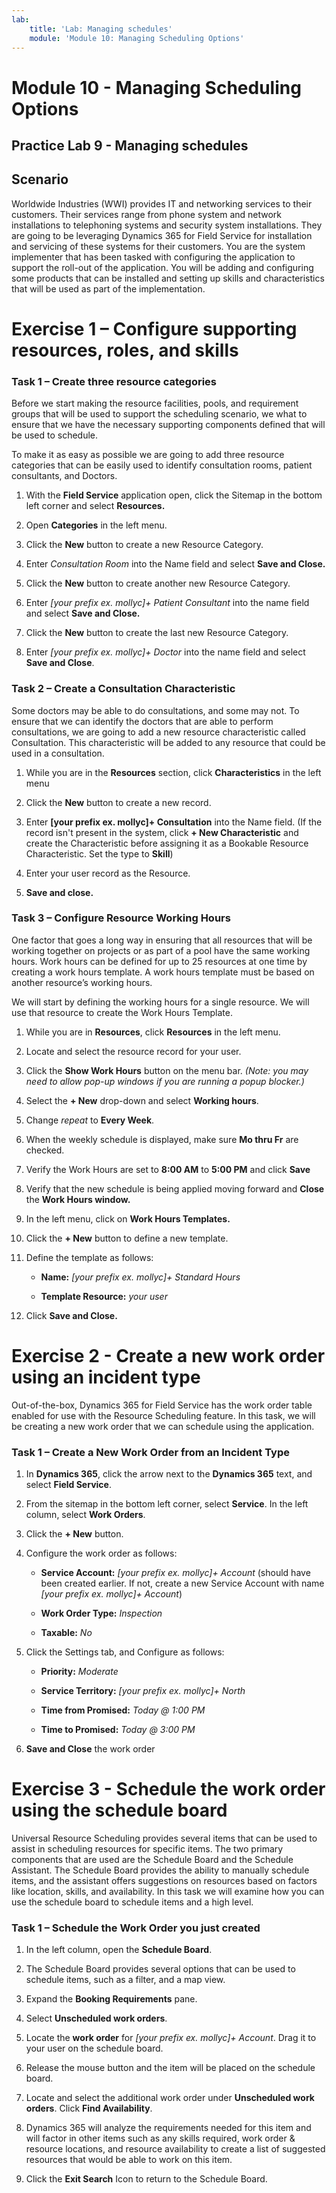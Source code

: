 ```yaml
---
lab:
    title: 'Lab: Managing schedules'
    module: 'Module 10: Managing Scheduling Options'
---
```


Module 10 - Managing Scheduling Options
=====================
## Practice Lab 9 - Managing schedules

## Scenario
Worldwide Industries (WWI) provides IT and networking services to their
customers. Their services range from phone system and network installations to
telephoning systems and security system installations. They are going to be
leveraging Dynamics 365 for Field Service for installation and servicing of
these systems for their customers. You are the system implementer that has been
tasked with configuring the application to support the roll-out of the
application. You will be adding and configuring some products that can be
installed and setting up skills and characteristics that will be used as part of
the implementation.

Exercise 1 – Configure supporting resources, roles, and skills
===========================

### Task 1 – Create three resource categories

Before we start making the resource facilities, pools, and requirement groups
that will be used to support the scheduling scenario, we what to ensure that we
have the necessary supporting components defined that will be used to schedule.

To make it as easy as possible we are going to add three resource categories
that can be easily used to identify consultation rooms, patient consultants, and
Doctors.

1.  With the **Field Service** application open, click the Sitemap in the
    bottom left corner and select **Resources.**

2.  Open **Categories** in the left menu.

3.  Click the **New** button to create a new Resource Category.

4.  Enter *Consultation Room* into the Name field and select **Save and
    Close.**

5.  Click the **New** button to create another new Resource Category.

6.  Enter *[your prefix ex. mollyc]+ Patient Consultant* into the name field and select **Save and
    Close.**

7.  Click the **New** button to create the last new Resource Category.

8.  Enter *[your prefix ex. mollyc]+ Doctor* into the name field and select **Save and Close**.

### Task 2 – Create a Consultation Characteristic

Some doctors may be able to do consultations, and some may not. To ensure that
we can identify the doctors that are able to perform consultations, we are going
to add a new resource characteristic called Consultation. This characteristic
will be added to any resource that could be used in a consultation.

1.  While you are in the **Resources** section, click **Characteristics** in the left menu

2.  Click the **New** button to create a new record.

3.  Enter **[your prefix ex. mollyc]+ Consultation** into the Name field. (If the record isn't present in the system, click **+ New Characteristic** and create the Characteristic before assigning it as a Bookable Resource Characteristic.  Set the type to **Skill**)

4.  Enter your user record as the Resource.

5.  **Save and close.**

### Task 3 – Configure Resource Working Hours

One factor that goes a long way in ensuring that all resources that will be
working together on projects or as part of a pool have the same working hours.
Work hours can be defined for up to 25 resources at one time by creating a work
hours template. A work hours template must be based on another resource’s
working hours.

We will start by defining the working hours for a single resource. We will use
that resource to create the Work Hours Template.

1.  While you are in **Resources**, click **Resources** in the left menu.

2.  Locate and select the resource record for your user.

3.  Click the **Show Work Hours** button on the menu bar.
    *(Note: you may need to allow pop-up windows if you are running a popup
    blocker.)*

4.  Select the **+ New** drop-down and select **Working hours**.

5.  Change *repeat* to **Every Week**.

6.  When the weekly schedule is displayed, make sure **Mo thru Fr** are checked.

7.  Verify the Work Hours are set to **8:00 AM** to **5:00 PM** and click
    **Save**

8. Verify that the new schedule is being applied moving forward and **Close**
    the **Work Hours window.**

11. In the left menu, click on **Work Hours Templates.**

12. Click the **+ New** button to define a new template.

13. Define the template as follows:

    - **Name:** *[your prefix ex. mollyc]+ Standard Hours*

    - **Template Resource:** *your user*

14. Click **Save and Close.**

Exercise 2 - Create a new work order using an incident type
=============================

Out-of-the-box, Dynamics 365 for Field Service has the work order table enabled
for use with the Resource Scheduling feature. In this task, we will be creating
a new work order that we can schedule using the application.

### Task 1 – Create a New Work Order from an Incident Type

1.  In **Dynamics 365**, click the arrow next to the **Dynamics 365** text, and
    select **Field Service**.

2.  From the sitemap in the bottom left corner, select **Service**. In the left column, select **Work Orders**.

3.  Click the **+ New** button.

4.  Configure the work order as follows:

    -   **Service Account:** *[your prefix ex. mollyc]+ Account* (should have been created earlier.  If not, create a new Service Account with name *[your prefix ex. mollyc]+ Account*)

    -   **Work Order Type:** *Inspection*

    -   **Taxable:** *No*

5.  Click the Settings tab, and Configure as follows:

    -   **Priority:** *Moderate*

    -   **Service Territory:** *[your prefix ex. mollyc]+ North*

    -   **Time from Promised:** *Today \@ 1:00 PM*

    -   **Time to Promised:** *Today \@ 3:00 PM*

6.  **Save and Close** the work order

Exercise 3 - Schedule the work order using the schedule board
=============================================

Universal Resource Scheduling provides several items that can be used to assist
in scheduling resources for specific items. The two primary components that are
used are the Schedule Board and the Schedule Assistant. The Schedule Board
provides the ability to manually schedule items, and the assistant offers
suggestions on resources based on factors like location, skills, and
availability. In this task we will examine how you can use the schedule board to
schedule items and a high level.

### Task 1 – Schedule the Work Order you just created

1.  In the left column, open the **Schedule Board**.

2.  The Schedule Board provides several options that can be used to schedule
    items, such as a filter, and a map view.

3.  Expand the **Booking Requirements** pane.

4.  Select **Unscheduled work orders**.

5.  Locate the **work order** for *[your prefix ex. mollyc]+ Account*. Drag it to your user on the schedule board.

6.  Release the mouse button and the item will be placed on the schedule board.

7.  Locate and select the additional work order under **Unscheduled work orders**. Click **Find Availability**.

8.  Dynamics 365 will analyze the requirements needed for this item and will
    factor in other items such as any skills required, work order & resource
    locations, and resource availability to create a list of suggested resources
    that would be able to work on this item.
    
10. Click the **Exit Search** Icon to return to the Schedule Board.
